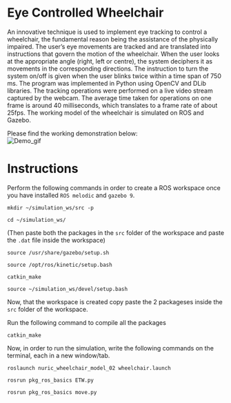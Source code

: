 # Eye Controlled Wheelchair
An innovative technique is used to implement eye tracking to control a wheelchair, the fundamental reason being the assistance of the physically impaired. The user’s eye movements are tracked and are translated into instructions that govern the motion of the wheelchair. When the user looks at the appropriate angle (right, left or centre), the system deciphers it as movements in the corresponding directions. The instruction to turn the system on/off is given when the user blinks twice within a time span of 750 ms. The program was implemented in Python using OpenCV and DLib libraries. The tracking operations were performed on a live video stream captured by the webcam. The average time taken for operations on one frame is around 40 milliseconds, which translates to a frame rate of about 25fps. The working model of the wheelchair is simulated on ROS and Gazebo.

Please find the working demonstration below:<br>
![Demo_gif](https://github.com/fatwir/ETW-Final/assets/81345858/9eaa84d7-740f-40be-8eb1-a49b6a2c8a1f)<br>

# Instructions
Perform the following commands in order to create a ROS workspace once you have installed `ROS melodic` and `gazebo 9`.
```
mkdir ~/simulation_ws/src -p

cd ~/simulation_ws/
```
(Then paste both the packages in the `src` folder of the workspace and paste the `.dat` file inside the workspace)

```
source /usr/share/gazebo/setup.sh

source /opt/ros/kinetic/setup.bash

catkin_make

source ~/simulation_ws/devel/setup.bash
```
Now, that the workspace is created copy paste the 2 packageses inside the `src` folder of the workspace.

Run the following command to compile all the packages

`catkin_make`

Now, in order to run the simulation, write the following commands on the terminal, each in a new window/tab.

```
roslaunch nuric_wheelchair_model_02 wheelchair.launch

rosrun pkg_ros_basics ETW.py

rosrun pkg_ros_basics move.py
```
